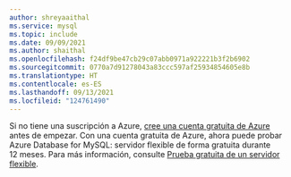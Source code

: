 ```yaml
---
author: shreyaaithal
ms.service: mysql
ms.topic: include
ms.date: 09/09/2021
ms.author: shaithal
ms.openlocfilehash: f24df9be47cb29c07abb0971a922221b3f2b6902
ms.sourcegitcommit: 0770a7d91278043a83ccc597af25934854605e8b
ms.translationtype: HT
ms.contentlocale: es-ES
ms.lasthandoff: 09/13/2021
ms.locfileid: "124761490"
---
```

Si no tiene una suscripción a Azure, [cree una cuenta gratuita de Azure](https://azure.microsoft.com/free) antes de empezar. Con una cuenta gratuita de Azure, ahora puede probar Azure Database for MySQL: servidor flexible de forma gratuita durante 12 meses. Para más información, consulte [Prueba gratuita de un servidor flexible](../flexible-server/how-to-deploy-on-azure-free-account.md). 